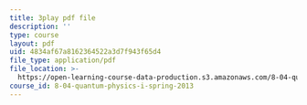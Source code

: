 ```yaml
---
title: 3play pdf file
description: ''
type: course
layout: pdf
uid: 4834af67a8162364522a3d7f943f65d4
file_type: application/pdf
file_location: >-
  https://open-learning-course-data-production.s3.amazonaws.com/8-04-quantum-physics-i-spring-2013/4834af67a8162364522a3d7f943f65d4_VSqpYPgxcps.pdf
course_id: 8-04-quantum-physics-i-spring-2013
---
```

